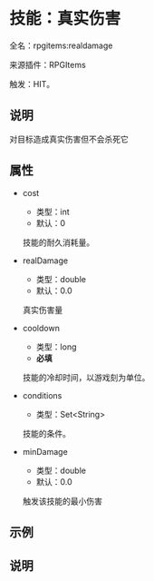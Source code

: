 # 技能：真实伤害

<!-- 本文件是通过游戏内 `/rpgitem gen-wiki` 命令生成的。 -->
<!-- 请只在对应的 "beginCustomXXXX" 与 "endCustomXXXX" 间编辑。  -->
<!-- 如果您想修改技能或其属性的描述， -->
<!-- 请修改 "resources/lang/zh_CN.yml" 中对应的项。 -->

全名：rpgitems:realdamage

来源插件：RPGItems

触发：HIT。

<!-- beginCustomHeader -->
<!-- endCustomHeader -->

## 说明

对目标造成真实伤害但不会杀死它
<!-- beginCustomDescription -->
<!-- endCustomDescription -->

## 属性

* cost

  * 类型：int
  * 默认：0

  技能的耐久消耗量。

* realDamage

  * 类型：double
  * 默认：0.0

  真实伤害量

* cooldown

  * 类型：long
  * **必填**

  技能的冷却时间，以游戏刻为单位。

* conditions

  * 类型：Set&lt;String&gt;

  技能的条件。

* minDamage

  * 类型：double
  * 默认：0.0

  触发该技能的最小伤害

<!-- beginCustomProperties -->
<!-- endCustomProperties -->

## 示例

<!-- beginCustomExample -->
<!-- endCustomExample -->

## 说明

<!-- beginCustomNote -->
<!-- endCustomNote -->